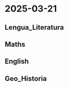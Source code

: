 # 2025-03-21 <!-- markmap: foldAll -->

## Lengua_Literatura

## Maths

## English

## Geo_Historia

